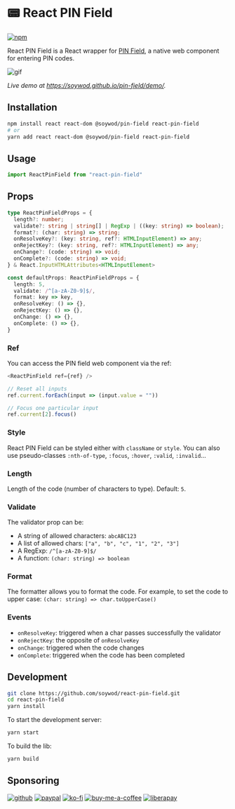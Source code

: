 # 📟 React PIN Field
[![npm](https://img.shields.io/npm/v/react-pin-field?label=npm)](https://www.npmjs.com/package/react-pin-field)

React PIN Field is a React wrapper for [PIN
Field](https://github.com/soywod/pin-field), a native web component for
entering PIN codes.

![gif](https://user-images.githubusercontent.com/10437171/112440937-2e131c00-8d4b-11eb-902c-9aa6b37973be.gif)

*Live demo at https://soywod.github.io/pin-field/demo/.*

## Installation

```sh
npm install react react-dom @soywod/pin-field react-pin-field
# or
yarn add react react-dom @soywod/pin-field react-pin-field
```

## Usage

```typescript
import ReactPinField from "react-pin-field"
```

## Props

```typescript
type ReactPinFieldProps = {
  length?: number;
  validate?: string | string[] | RegExp | ((key: string) => boolean);
  format?: (char: string) => string;
  onResolveKey?: (key: string, ref?: HTMLInputElement) => any;
  onRejectKey?: (key: string, ref?: HTMLInputElement) => any;
  onChange?: (code: string) => void;
  onComplete?: (code: string) => void;
} & React.InputHTMLAttributes<HTMLInputElement>

const defaultProps: ReactPinFieldProps = {
  length: 5,
  validate: /^[a-zA-Z0-9]$/,
  format: key => key,
  onResolveKey: () => {},
  onRejectKey: () => {},
  onChange: () => {},
  onComplete: () => {},
}
```

### Ref

You can access the PIN field web component via the ref:

```typescript
<ReactPinField ref={ref} />

// Reset all inputs
ref.current.forEach(input => (input.value = ""))

// Focus one particular input
ref.current[2].focus()
```

### Style

React PIN Field can be styled either with `className` or `style`. You can also use pseudo-classes `:nth-of-type`, `:focus`, `:hover`, `:valid`, `:invalid`…

### Length

Length of the code (number of characters to type). Default: `5`.

### Validate

The validator prop can be:

- A string of allowed characters: `abcABC123`
- A list of allowed chars: `["a", "b", "c", "1", "2", "3"]`
- A RegExp: `/^[a-zA-Z0-9]$/`
- A function: `(char: string) => boolean`

### Format

The formatter allows you to format the code. For example, to set the code to
upper case: `(char: string) => char.toUpperCase()`

### Events

- `onResolveKey`: triggered when a char passes successfully the validator
- `onRejectKey`: the opposite of `onResolveKey`
- `onChange`: triggered when the code changes
- `onComplete`: triggered when the code has been completed

## Development

```bash
git clone https://github.com/soywod/react-pin-field.git
cd react-pin-field
yarn install
```

To start the development server:

```bash
yarn start
```

To build the lib:

```bash
yarn build
```

## Sponsoring

[![github](https://img.shields.io/badge/-GitHub%20Sponsors-fafbfc?logo=GitHub%20Sponsors)](https://github.com/sponsors/soywod)
[![paypal](https://img.shields.io/badge/-PayPal-0079c1?logo=PayPal&logoColor=ffffff)](https://www.paypal.com/paypalme/soywod)
[![ko-fi](https://img.shields.io/badge/-Ko--fi-ff5e5a?logo=Ko-fi&logoColor=ffffff)](https://ko-fi.com/soywod)
[![buy-me-a-coffee](https://img.shields.io/badge/-Buy%20Me%20a%20Coffee-ffdd00?logo=Buy%20Me%20A%20Coffee&logoColor=000000)](https://www.buymeacoffee.com/soywod)
[![liberapay](https://img.shields.io/badge/-Liberapay-f6c915?logo=Liberapay&logoColor=222222)](https://liberapay.com/soywod)
